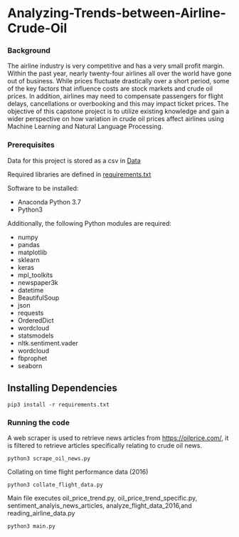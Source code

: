 # Analyzing-Trends-between-Airline-Crude-Oil

### Background
The airline industry is very competitive and has a very small profit margin. Within the past year, nearly twenty-four 
airlines all over the world have gone out of business. While prices fluctuate drastically over a short period, some of 
the key factors that influence costs are stock markets and crude oil prices. In addition, airlines may need to 
compensate passengers for flight delays, cancellations or overbooking and this may impact ticket prices. The objective 
of this capstone project is to utilize existing knowledge and gain a wider perspective on how variation in crude oil 
prices affect airlines using Machine Learning and Natural Language Processing.

### Prerequisites

Data for this project is stored as a csv in [Data](https://drive.google.com/drive/folders/1mS6ugNkT0UXWv9HV6VZMFVCkSpdPNe8X?usp=sharing)

Required libraries are defined in [requirements.txt](https://github.com/Aditya9517/Analyzing-Trends-between-Airline-Crude-Oil/blob/master/requirements.txt)

Software to be installed:
* Anaconda Python 3.7
* Python3

Additionally, the following Python modules are required:
* numpy
* pandas
* matplotlib
* sklearn
* keras
* mpl_toolkits
* newspaper3k
* datetime
* BeautifulSoup
* json
* requests
* OrderedDict
* wordcloud
* statsmodels
* nltk.sentiment.vader
* wordcloud
* fbprophet
* seaborn


## Installing Dependencies
```
pip3 install -r requirements.txt
```

### Running the code

A web scraper is used to retrieve news articles from https://oilprice.com/, it is filtered to retrieve articles 
specifically relating to crude oil news. 

```
python3 scrape_oil_news.py
```

Collating on time flight performance data (2016)

```
python3 collate_flight_data.py
```

Main file executes oil_price_trend.py, oil_price_trend_specific.py, sentiment_analyis_news_articles, analyze_flight_data_2016,and 
reading_airline_data.py

```
python3 main.py
```



